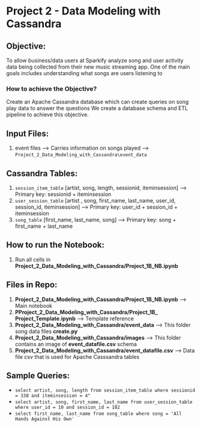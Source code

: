 # Project 2 - Data Modeling with Cassandra

## Objective: 
To allow business/data users at Sparkify analyze song and user activity data being collected from their new music streaming app. One of the main goals includes understanding what songs are users listening to

### How to achieve the Objective? 
Create an Apache Cassandra database which can create queries on song play data to answer the questions We create a database schema and ETL pipeline to achieve this objective.


## Input Files:
1. event files --> Carries information on songs played --> `Project_2_Data_Modeling_with_Cassandra\event_data`

## Cassandra Tables:
1. `session_item_table` [artist, song, length, sessionid, iteminsession] --> Primary key: sessionid + iteminsession
2. `user_session_table` [artist , song, first_name, last_name, user_id, session_id, iteminsession] --> Primary key: user_id + session_id + iteminsession
3. `song_table` [first_name, last_name, song] --> Primary key: song + first_name + last_name


## How to run the Notebook:
1. Run all cells in **Project_2_Data_Modeling_with_Cassandra/Project_1B_NB.ipynb** 

## Files in Repo:
1. **Project_2_Data_Modeling_with_Cassandra/Project_1B_NB.ipynb** --> Main notebook
2. **PProject_2_Data_Modeling_with_Cassandra/Project_1B_ Project_Template.ipynb** --> Template reference
3. **Project_2_Data_Modeling_with_Cassandra/event_data** --> This folder song data files **create.py**
4. **Project_2_Data_Modeling_with_Cassandra/images** --> This folder contains an image of  **event_datafile.csv** schema
5. **Project_2_Data_Modeling_with_Cassandra/event_datafile.csv** --> Data file csv that is used for Apache Casssandra tables

## Sample Queries:
- `select artist, song, length from session_item_table where sessionid = 338 and iteminsession = 4"` 
- `select artist, song, first_name, last_name from user_session_table where user_id = 10 and session_id = 182`
- `select first_name, last_name from song_table where song = 'All Hands Against His Own'`

    


 


